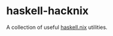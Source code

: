 # haskell-hacknix

A collection of useful
[haskell.nix](https://github.com/input-output-hk/haskell.nix)
utilities.
